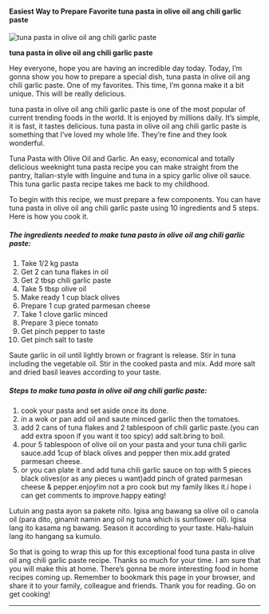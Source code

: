             

#### Easiest Way to Prepare Favorite tuna pasta in olive oil ang chili garlic paste

![tuna pasta in olive oil ang chili garlic paste](https://img-global.cpcdn.com/recipes/6345860447731712/751x532cq70/tuna-pasta-in-olive-oil-ang-chili-garlic-paste-recipe-main-photo.jpg)

**tuna pasta in olive oil ang chili garlic paste**

Hey everyone, hope you are having an incredible day today. Today, I’m gonna show you how to prepare a special dish, tuna pasta in olive oil ang chili garlic paste. One of my favorites. This time, I’m gonna make it a bit unique. This will be really delicious.

tuna pasta in olive oil ang chili garlic paste is one of the most popular of current trending foods in the world. It is enjoyed by millions daily. It’s simple, it is fast, it tastes delicious. tuna pasta in olive oil ang chili garlic paste is something that I’ve loved my whole life. They’re fine and they look wonderful.

Tuna Pasta with Olive Oil and Garlic. An easy, economical and totally delicious weeknight tuna pasta recipe you can make straight from the pantry, Italian-style with linguine and tuna in a spicy garlic olive oil sauce. This tuna garlic pasta recipe takes me back to my childhood.

To begin with this recipe, we must prepare a few components. You can have tuna pasta in olive oil ang chili garlic paste using 10 ingredients and 5 steps. Here is how you cook it.

##### The ingredients needed to make tuna pasta in olive oil ang chili garlic paste:

1.  Take 1/2 kg pasta
2.  Get 2 can tuna flakes in oil
3.  Get 2 tbsp chili garlic paste
4.  Take 5 tbsp olive oil
5.  Make ready 1 cup black olives
6.  Prepare 1 cup grated parmesan cheese
7.  Take 1 clove garlic minced
8.  Prepare 3 piece tomato
9.  Get pinch pepper to taste
10.  Get pinch salt to taste

Saute garlic in oil until lightly brown or fragrant is release. Stir in tuna including the vegetable oil. Stir in the cooked pasta and mix. Add more salt and dried basil leaves according to your taste.

##### Steps to make tuna pasta in olive oil ang chili garlic paste:

1.  cook your pasta and set aside once its done.
2.  in a wok or pan add oil and saute minced garlic then the tomatoes.
3.  add 2 cans of tuna flakes and 2 tablespoon of chili garlic paste.(you can add extra spoon if you want it too spicy) add salt.bring to boil.
4.  pour 5 tablespoon of olive oil on your pasta and your tuna chili garlic sauce.add 1cup of black olives and pepper then mix.add grated parmesan cheese.
5.  or you can plate it and add tuna chili garlic sauce on top with 5 pieces black olives(or as any pieces u want)add pinch of grated parmesan cheese & pepper.enjoy!im not a pro cook but my family likes it.i hope i can get comments to improve.happy eating!

Lutuin ang pasta ayon sa pakete nito. Igisa ang bawang sa olive oil o canola oil (para dito, ginamit namin ang oil ng tuna which is sunflower oil). Igisa lang ito kasama ng bawang. Season it according to your taste. Halu-haluin lang ito hangang sa kumulo.

So that is going to wrap this up for this exceptional food tuna pasta in olive oil ang chili garlic paste recipe. Thanks so much for your time. I am sure that you will make this at home. There’s gonna be more interesting food in home recipes coming up. Remember to bookmark this page in your browser, and share it to your family, colleague and friends. Thank you for reading. Go on get cooking!

* * *